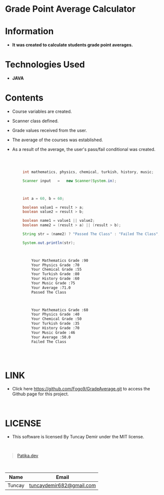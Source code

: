 # **Grade Point Average Calculator**

# Information

* **It was created to calculate students grade point averages.**

# Technologies Used

* **JAVA**

# Contents

* Course variables are created.

* Scanner class defined.

* Grade values received from the user.

* The average of the courses was established.

* As a result of the average, the user's pass/fail conditional was created.

<br />

```Java

        int mathematics, physics, chemical, turkish, history, music;

        Scanner input   =   new Scanner(System.in);
        
```

```Java

        int a = 60, b = 60;

        boolean value1 = result > a;
        boolean value2 = result > b;

        boolean name1 = value1 || value2;
        boolean name2 = (result > a) || (result > b);

        String str = (name2) ? "Passed The Class" : "Failed The Class";

        System.out.println(str);
        
```


```bash

            Your Mathematics Grade :90
            Your Physics Grade :70
            Your Chemical Grade :55
            Your Turkish Grade :80
            Your History Grade :60
            Your Music Grade :75
            Your Average :71.0
            Passed The Class
            
```

```bash

            Your Mathematics Grade :60
            Your Physics Grade :40
            Your Chemical Grade :50
            Your Turkish Grade :35
            Your History Grade :70
            Your Music Grade :46
            Your Average :50.0
            Failed The Class
            
```
<br />

# LINK

* Click here https://github.com/Fogo9/GradeAverage.git to access the Github page for this project.

<br />

# LICENSE

* This software is licensed By Tuncay Demir under the MIT license.

<br />

>[Patika.dev](https://app.patika.dev/fogomurphy)

<br />

| Name |  Email |
| ---- |  ----- |
| Tuncay | tuncaydemir682@gmail.com |
